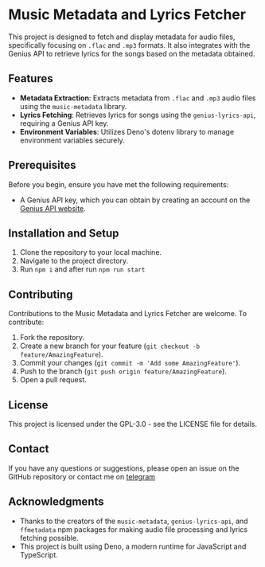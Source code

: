 # Music Metadata and Lyrics Fetcher

This project is designed to fetch and display metadata for audio files, specifically focusing on `.flac` and `.mp3` formats. It also integrates with the Genius API to retrieve lyrics for the songs based on the metadata obtained.

## Features

- **Metadata Extraction**: Extracts metadata from `.flac` and `.mp3` audio files using the `music-metadata` library.
- **Lyrics Fetching**: Retrieves lyrics for songs using the `genius-lyrics-api`, requiring a Genius API key.
- **Environment Variables**: Utilizes Deno's dotenv library to manage environment variables securely.

## Prerequisites

Before you begin, ensure you have met the following requirements:

- A Genius API key, which you can obtain by creating an account on the [Genius API website](https://genius.com/developers).

## Installation and Setup

1. Clone the repository to your local machine.
2. Navigate to the project directory.
3. Run `npm i` and after run `npm run start`

## Contributing

Contributions to the Music Metadata and Lyrics Fetcher are welcome. To contribute:

1. Fork the repository.
2. Create a new branch for your feature (`git checkout -b feature/AmazingFeature`).
3. Commit your changes (`git commit -m 'Add some AmazingFeature'`).
4. Push to the branch (`git push origin feature/AmazingFeature`).
5. Open a pull request.

## License

This project is licensed under the GPL-3.0 - see the LICENSE file for details.

## Contact

If you have any questions or suggestions, please open an issue on the GitHub repository or contact me on [telegram](https://t.me/sametc0)

## Acknowledgments

- Thanks to the creators of the `music-metadata`, `genius-lyrics-api`, and `ffmetadata` npm packages for making audio file processing and lyrics fetching possible.
- This project is built using Deno, a modern runtime for JavaScript and TypeScript.
